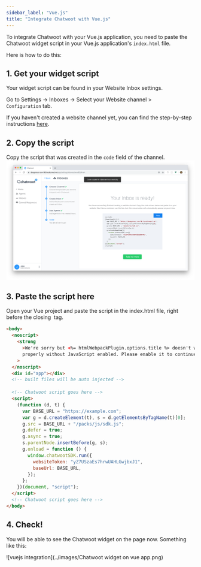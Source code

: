 ```yaml
---
sidebar_label: "Vue.js"
title: "Integrate Chatwoot with Vue.js"
---
```


To integrate Chatwoot with your Vue.js application, you need to paste the Chatwoot widget script in your Vue.js application's `index.html` file.

Here is how to do this:


## 1. Get your widget script

Your widget script can be found in your Website Inbox settings. 

Go to Settings -> Inboxes -> Select your Website channel > `Configuration` tab. 

If you haven't created a website channel yet, you can find the step-by-step instructions [here](https://www.chatwoot.com/docs/product/channels/live-chat/create-website-channel).

## 2. Copy the script

Copy the script that was created in the `code` field of the channel.
   ![Chatwoot script](../images/finish_inbox.png)

## 3. Paste the script here

Open your Vue project and paste the script in the index.html file, right before the closing </body> tag.

```html
<body>
  <noscript>
    <strong
      >We're sorry but <%= htmlWebpackPlugin.options.title %> doesn't work
      properly without JavaScript enabled. Please enable it to continue.</strong
    >
  </noscript>
  <div id="app"></div>
  <!-- built files will be auto injected -->

  <!-- Chatwoot script goes here -->
  <script>
    (function (d, t) {
      var BASE_URL = "https://example.com";
      var g = d.createElement(t), s = d.getElementsByTagName(t)[0];
      g.src = BASE_URL + "/packs/js/sdk.js";
      g.defer = true;
      g.async = true;
      s.parentNode.insertBefore(g, s);
      g.onload = function () {
        window.chatwootSDK.run({
          websiteToken: "yZ7USzaEs7hrwUAHLGwjbxJ1",
          baseUrl: BASE_URL,
        });
      };
    })(document, "script");
  </script>
  <!-- Chatwoot script goes here -->
</body>
```

## 4. Check!

You will be able to see the Chatwoot widget on the page now. Something like this:

![vuejs integration](../images/Chatwoot widget on vue app.png)
